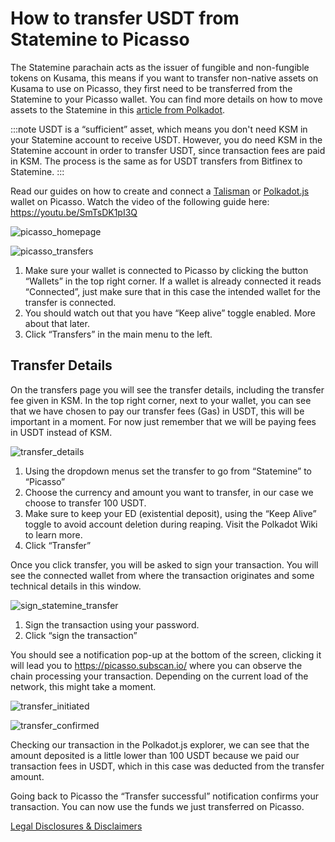 # How to transfer USDT from Statemine to Picasso

The Statemine parachain acts as the issuer of fungible and non-fungible tokens on Kusama, 
this means if you want to transfer non-native assets on Kusama to use on Picasso, 
they first need to be transferred from the Statemine to your Picasso wallet.
You can find more details on how to move assets to the Statemine in this [article from Polkadot].

[article from Polkadot]: https://support.polkadot.network/support/solutions/articles/65000181634-how-to-withdraw-usdt-from-bitfinex-on-statemine

:::note
USDT is a “sufficient” asset, which means you don't need KSM in your Statemine account to receive USDT.
However, you do need KSM in the Statemine account in order to transfer USDT, since transaction fees are paid in KSM.
The process is the same as for USDT transfers from Bitfinex to Statemine.
:::

Read our guides on how to create and connect a [Talisman] or [Polkadot.js] wallet on Picasso.
Watch the video of the following guide here: https://youtu.be/SmTsDK1pI3Q

![picasso_homepage](./picasso-homepage.png)

![picasso_transfers](./images-transfer-usdt-statemin-picasso/transfers.png)

1. Make sure your wallet is connected to Picasso by clicking the button “Wallets” in the top right corner. 
   If a wallet is already connected it reads “Connected”, 
   just make sure that in this case the intended wallet for the transfer is connected.
2. You should watch out that you have “Keep alive” toggle enabled. More about that later.
3. Click “Transfers” in the main menu to the left.

## Transfer Details

On the transfers page you will see the transfer details, including the transfer fee given in KSM. 
In the top right corner, next to your wallet, you can see that we have chosen to pay our transfer fees (Gas) in USDT, 
this will be important in a moment. For now just remember that we will be paying fees in USDT instead of KSM.

![transfer_details](./images-transfer-usdt-statemin-picasso/transfer-details.png)

1. Using the dropdown menus set the transfer to go from “Statemine” to “Picasso”
2. Choose the currency and amount you want to transfer, in our case we choose to transfer 100 USDT.
3. Make sure to keep your ED (existential deposit), using the “Keep Alive” toggle to avoid account deletion during reaping.
   Visit the Polkadot Wiki to learn more.
4. Click “Transfer”

Once you click transfer, you will be asked to sign your transaction. 
You will see the connected wallet from where the transaction originates and some technical details in this window.

![sign_statemine_transfer](./images-transfer-usdt-statemin-picasso/sign-statemine-transaction.png)

1. Sign the transaction using your password.
2. Click “sign the transaction”

You should see a notification pop-up at the bottom of the screen, 
clicking it will lead you to https://picasso.subscan.io/ where you can observe the chain processing your transaction. 
Depending on the current load of the network, this might take a moment.

![transfer_initiated](./images-transfer-usdt-statemin-picasso/transfer-initiated.png)

![transfer_confirmed](./images-transfer-usdt-statemin-picasso/transfer-confirmed.png)

Checking our transaction in the Polkadot.js explorer, 
we can see that the amount deposited is a little lower than 100 USDT 
because we paid our transaction fees in USDT, which in this case was deducted from the transfer amount.

Going back to Picasso the “Transfer successful” notification confirms your transaction. 
You can now use the funds we just transferred on Picasso.

[Legal Disclosures & Disclaimers](../faqs/legal-disclaimer-disclosures.md)

[Talisman]: https://docs.composable.finance/user-guides/talisman-create-account
[Polkadot.js]: https://docs.composable.finance/user-guides/polkadotjs-extension-create-account
